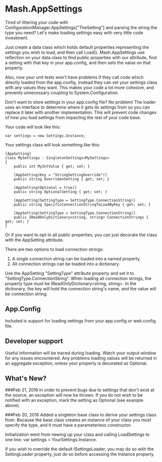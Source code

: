 # Mash.AppSettings

Tired of littering your code with ConfigurationManager.AppSettings["TheSetting"] and parsing the string the type you need?
Let's make loading settings easy with very little code investment.

Just create a data class which holds default properties representing the settings you wish to load, and then call Load().
Mash.AppSettings use reflection on your data class to find public properties with our attribute, find a setting with that key in your app.config, and then sets the value on that property.

Also, now your unit tests won't have problems if they call code which directly loaded from the app.config.
Instead they can set your settings class with any values they want.
This makes your code a lot more cohesive, and prevents unnecessary coupling to System.Configuration.

Don't want to store settings in your app.config file? No problem!
The loader uses an interface to determine where it gets its settings from so you can replace it later with another implementation.
This will prevent code changes of how you load settings from impacting the rest of your code base.

Your code will look like this:

<pre><code>var settings = new Settings.Instance;</code></pre>

Your settings class will look something like this:
<pre><code>[AppSetting]
class MySettings : SingletonSettings&lt;MySettings&gt;
{
    public int MyIntValue { get; set; }

    [AppSetting(Key = "StringSettingOverride")]
    public string OverridenSetting { get; set; }

    [AppSetting(Optional = true)]
    public string OptionalSetting { get; set; }

    [AppSetting(SettingType = SettingType.ConnectionString)]
    public string SpecificConnectionStringToLoadByKey { get; set; }

    [AppSetting(SettingType = SettingType.ConnectionString)]
    public IReadOnlyDictionary&lt;string, string&gt; ConnectionStrings { get; set; }
}</code></pre>

Or if you want to opt-in all public properties, you can just decorate the class with the AppSetting attribute.

There are two options to load connection strings:
1. A single connection string can be loaded into a named property.
2. All connection strings can be loaded into a dictionary.

Use the AppSetting "SettingType" attribute property and set it to "SettingType.ConnectionString".
When loading all connection strings, the property type must be IReadOnlyDictionary&lt;string, string&gt;.
In the dictionary, the key will hold the connection string's name, and the value will be connection string.

## App.Config
Included is support for loading settings from your app.config or web.config file.

## Developer support
Useful information will be traced during loading. Watch your output window for any issues encountered.
Any problems loading values will be returned in an aggregate exception, unless your property is decorated as Optional.

## What's New?

###Feb 21, 2016
In order to prevent bugs due to settings that don't exist at the source, an exception will now be thrown.
If you do not wish to be notified with an exception, mark the setting as Optional (see example above).

###Feb 20, 2016
Added a singleton base class to derive your settings class from.
Because the base class creates an instance of your class you must specify the type, and it must have a parameterless constructor.

Initialization went from newing up your class and calling LoadSettings to one line: var settings = YourSettings.Instance.

If you wish to override the default ISettingsLoader, you may do so with the SettingLoader property, just do so before accessing the Instance property.